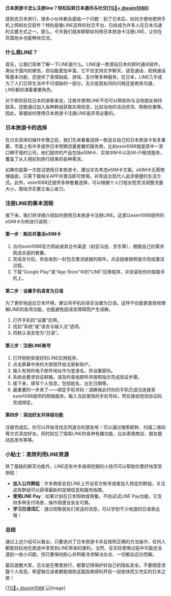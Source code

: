 **日本旅游卡怎么注册line？轻松玩转日本通讯与社交[[TG💪+ @esim1088](https://t.me/s/esim1088)]**

提到去日本旅行，很多小伙伴都会面临一个问题：到了日本后，如何方便地使用手机上网和社交软件？特别是像LINE这样的社交平台，已经成为许多人在日本沟通的主要方式之一。那么，今天我们就来聊聊如何用日本旅游卡注册LINE，让你在异国他乡也能畅快交流。

### 什么是LINE？

首先，让我们简单了解一下LINE是什么。LINE是一款源自日本的即时通讯软件，类似于国内的微信，但功能更加丰富。它不仅支持文字聊天、语音通话、视频通话等基本功能，还提供了表情贴纸、游戏、支付等多种服务。在日本，LINE几乎成为了人们日常生活中不可或缺的一部分，无论是朋友间的问候还是商务沟通，LINE都扮演着重要角色。

对于即将前往日本的游客来说，注册并使用LINE不仅可以帮助你与当地朋友保持联系，还能通过加入各种群组获取实用信息，比如当地的活动资讯、购物优惠等。因此，掌握如何使用日本旅游卡注册LINE是非常必要的。

### 日本旅游卡的选择

在讨论具体的操作步骤之前，我们先来看看选择一款适合自己的日本旅游卡有多重要。市面上有许多提供日本短期流量套餐的服务商，比如esim1088就是其中一家口碑不错的公司。他们提供的产品包括eSIM卡、实体SIM卡以及Wi-Fi租赁服务，覆盖了从入境前到旅行结束的各种需求。

如果你是第一次尝试使用日本旅游卡，建议优先考虑eSIM卡方案。eSIM卡无需物理插拔，只需下载相关APP并激活即可使用，非常适合现代人追求便捷的生活方式。此外，esim1088还提供多种套餐选择，可以根据个人行程长短灵活调整流量大小，既经济实惠又省心省力。

### 注册LINE的基本流程

接下来，我们将详细介绍如何使用日本旅游卡注册LINE。这里以esim1088提供的eSIM卡为例进行说明：

#### 第一步：购买并激活eSIM卡

1. 访问esim1088官方网站或其合作渠道（如亚马逊、京东等），根据自己的需求挑选合适的套餐。
2. 完成支付后，你会收到一封包含激活链接的邮件。点击链接按照提示完成激活过程。
3. 下载“Google Play”或“App Store”中的“LINE”应用程序，并安装到你的智能手机上。

#### 第二步：设置手机语言为日语

为了更好地适应日本环境，建议将手机的语言设置为日语。这样不仅能更直观地理解LINE的各项功能，也能避免因语言障碍而产生误解。

1. 打开手机的“设置”应用。
2. 找到“系统”或“语言与输入法”选项。
3. 将默认语言改为“日语”。

#### 第三步：注册LINE账号

1. 打开刚刚安装好的LINE应用程序。
2. 点击屏幕中央的大按钮开始注册新账户。
3. 输入有效的电子邮件地址作为登录名，并设置密码。
4. 系统会要求验证邮箱，请及时查收邮件并按照指示完成验证步骤。
5. 接下来，填写个人信息，包括姓名、出生日期等。
6. 最重要的一步来了——绑定手机号码！请确保此时你的手机已成功连接至esim1088提供的网络服务。输入当前使用的手机号码，然后接收短信验证码完成绑定。

#### 第四步：添加好友并体验功能

注册完成后，你可以开始寻找志同道合的朋友啦！可以通过搜索昵称、扫描二维码等方式添加好友。同时别忘了探索LINE的各种有趣功能，比如表情商店、朋友圈动态发布等等。

### 小贴士：高效利用LINE资源

除了基础的聊天功能外，LINE还有许多值得挖掘的小技巧可以帮助你更好地享受旅程：

- **加入公共群组**：许多商家会在LINE上开设官方账号或者加入特定的群组，关注这些群组可以获得最新的促销信息和服务指南。
- **使用LINE Pay**：如果计划在日本购物或用餐，不妨试试LINE Pay功能，它支持多种支付场景，操作简便且安全可靠。
- **学习日语词汇**：通过观察朋友们发送的消息，可以学到不少地道的日语表达哦！

### 总结

通过上述介绍可以看出，只要选对了日本旅游卡并且按照正确的方法操作，任何人都能轻松地在旅途中享受到LINE带来的便利。当然，在实际使用过程中可能还会遇到一些小问题，但只要保持耐心并积极寻求解决办法，一切都会迎刃而解。

最后提醒大家，无论是在哪里旅行，都要记得保护好自己的隐私安全，不要随意泄露个人信息。希望每位读者都能借助这篇指南顺利开启一段愉快而又充实的日本之旅！

[[TG💪+ @esim1088](https://t.me/s/esim1088) ![Image](https://i.postimg.cc/4NQfJmqS/Snipaste-2025-05-13-00-14-12.png)]